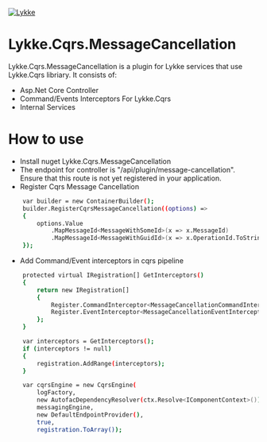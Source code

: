 [![Lykke](https://avatars3.githubusercontent.com/u/14153330?v=3&s=200)](https://avatars3.githubusercontent.com/u/14153330?v=3&s=200) 
# Lykke.Cqrs.MessageCancellation

Lykke.Cqrs.MessageCancellation is a plugin for Lykke services that use Lykke.Cqrs libriary. It consists of:

  - Asp.Net Core Controller 
  - Command/Events Interceptors For Lykke.Cqrs
  - Internal Services

# How to use

  - Install nuget Lykke.Cqrs.MessageCancellation
  - The endpoint for controller is "/api/plugin/message-cancellation". Ensure that this route is not yet registered in your application.
  - Register Cqrs Message Cancellation
  
```sh
    var builder = new ContainerBuilder();
    builder.RegisterCqrsMessageCancellation((options) =>
    {
        options.Value
            .MapMessageId<MessageWithSomeId>(x => x.MessageId)
            .MapMessageId<MessageWithGuidId>(x => x.OperationId.ToString());
    }); 
```

   - Add Command/Event interceptors in cqrs pipeline

```sh
    protected virtual IRegistration[] GetInterceptors()
    {
        return new IRegistration[]
        {
            Register.CommandInterceptor<MessageCancellationCommandInterceptor>(),
            Register.EventInterceptor<MessageCancellationEventInterceptor>()
        };
    }
```
```sh
    var interceptors = GetInterceptors();
    if (interceptors != null)
    {
        registration.AddRange(interceptors);
    }

    var cqrsEngine = new CqrsEngine(
        logFactory,
        new AutofacDependencyResolver(ctx.Resolve<IComponentContext>()),
        messagingEngine,
        new DefaultEndpointProvider(),
        true,
        registration.ToArray());
```

